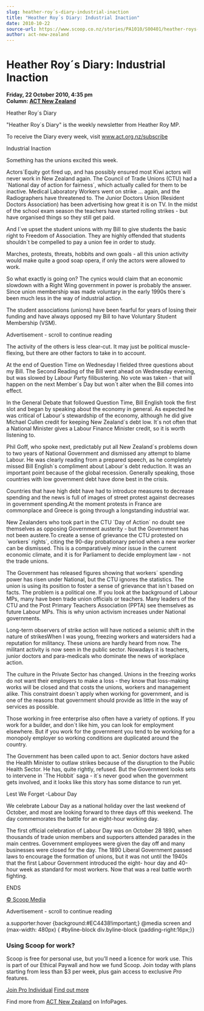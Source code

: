 ```yaml
---
slug: heather-roy´s-diary-industrial-inaction
title: "Heather Roy´s Diary: Industrial Inaction"
date: 2010-10-22
source-url: https://www.scoop.co.nz/stories/PA1010/S00401/heather-roys-diary-industrial-inaction.htm
author: act-new-zealand
---
```

Heather Roy´s Diary: Industrial Inaction
========================================

**Friday, 22 October 2010, 4:35 pm**  
**Column: [ACT New Zealand](https://info.scoop.co.nz/ACT_New_Zealand)**

Heather Roy´s Diary

"Heather Roy´s Diary" is the weekly newsletter from Heather Roy MP.

To receive the Diary every week, visit www.act.org.nz/subscribe

  
Industrial Inaction

Something has the unions excited this week.

Actors´Equity got fired up, and has possibly ensured most Kiwi actors will never work in New Zealand again. The Council of Trade Unions (CTU) had a \`National day of action for fairness´, which actually called for them to be inactive. Medical Laboratory Workers went on strike ... again, and the Radiographers have threatened to. The Junior Doctors Union (Resident Doctors Association) has been advertising how great it is on TV. In the midst of the school exam season the teachers have started rolling strikes - but have organised things so they still get paid.

And I´ve upset the student unions with my Bill to give students the basic right to Freedom of Association. They are highly offended that students shouldn´t be compelled to pay a union fee in order to study.

Marches, protests, threats, hobbits and own goals - all this union activity would make quite a good soap opera, if only the actors were allowed to work.

So what exactly is going on? The cynics would claim that an economic slowdown with a Right Wing government in power is probably the answer. Since union membership was made voluntary in the early 1990s there´s been much less in the way of industrial action.

The student associations (unions) have been fearful for years of losing their funding and have always opposed my Bill to have Voluntary Student Membership (VSM).

Advertisement - scroll to continue reading





The activity of the others is less clear-cut. It may just be political muscle-flexing, but there are other factors to take in to account.

At the end of Question Time on Wednesday I fielded three questions about my Bill. The Second Reading of the Bill went ahead on Wednesday evening, but was slowed by Labour Party filibustering. No vote was taken - that will happen on the next Member´s Day but won´t alter when the Bill comes into effect.

In the General Debate that followed Question Time, Bill English took the first slot and began by speaking about the economy in general. As expected he was critical of Labour´s stewardship of the economy, although he did give Michael Cullen credit for keeping New Zealand´s debt low. It´s not often that a National Minister gives a Labour Finance Minister credit, so it is worth listening to.

Phil Goff, who spoke next, predictably put all New Zealand´s problems down to two years of National Government and dismissed any attempt to blame Labour. He was clearly reading from a prepared speech, as he completely missed Bill English´s compliment about Labour´s debt reduction. It was an important point because of the global recession. Generally speaking, those countries with low government debt have done best in the crisis.

Countries that have high debt have had to introduce measures to decrease spending and the news is full of images of street protest against decreases in government spending.At the moment protests in France are commonplace and Greece is going through a longstanding industrial war.

New Zealanders who took part in the CTU \`Day of Action´ no doubt see themselves as opposing Government austerity - but the Government has not been austere.To create a sense of grievance the CTU protested on \`workers´ rights´, citing the 90-day probationary period when a new worker can be dismissed. This is a comparatively minor issue in the current economic climate, and it is for Parliament to decide employment law - not the trade unions.

The Government has released figures showing that workers´ spending power has risen under National, but the CTU ignores the statistics. The union is using its position to foster a sense of grievance that isn´t based on facts. The problem is a political one. If you look at the background of Labour MPs, many have been trade union officials or teachers. Many leaders of the CTU and the Post Primary Teachers Association (PPTA) see themselves as future Labour MPs. This is why union activism increases under National governments.

Long-term observers of strike action will have noticed a seismic shift in the nature of strikesWhen I was young, freezing workers and watersiders had a reputation for militancy. These unions are hardly heard from now. The militant activity is now seen in the public sector. Nowadays it is teachers, junior doctors and para-medicals who dominate the news of workplace action.

The culture in the Private Sector has changed. Unions in the freezing works do not want their employers to make a loss - they know that loss-making works will be closed and that costs the unions, workers and management alike. This constraint doesn´t apply when working for government, and is one of the reasons that government should provide as little in the way of services as possible.

Those working in free enterprise also often have a variety of options. If you work for a builder, and don´t like him, you can look for employment elsewhere. But if you work for the government you tend to be working for a monopoly employer so working conditions are duplicated around the country.

The Government has been called upon to act. Senior doctors have asked the Health Minister to outlaw strikes because of the disruption to the Public Health Sector. He has, quite rightly, refused. But the Government looks sets to intervene in \`The Hobbit´ saga - it´s never good when the government gets involved, and it looks like this story has some distance to run yet.

  
Lest We Forget -Labour Day

We celebrate Labour Day as a national holiday over the last weekend of October, and most are looking forward to three days off this weekend. The day commemorates the battle for an eight-hour working day.

The first official celebration of Labour Day was on October 28 1890, when thousands of trade union members and supporters attended parades in the main centres. Government employees were given the day off and many businesses were closed for the day. The 1890 Liberal Government passed laws to encourage the formation of unions, but it was not until the 1940s that the first Labour Government introduced the eight- hour day and 40-hour week as standard for most workers. Now that was a real battle worth fighting.

ENDS

[© Scoop Media](http://www.scoop.co.nz/about/terms.html)  

Advertisement - scroll to continue reading



a.supporter:hover {background:#EC4438!important;} @media screen and (max-width: 480px) { #byline-block div.byline-block {padding-right:16px;}}

### Using Scoop for work?

Scoop is free for personal use, but you’ll need a licence for work use. This is part of our Ethical Paywall and how we fund Scoop. Join today with plans starting from less than $3 per week, plus gain access to exclusive _Pro_ features.  
  
[Join Pro Individual](https://pro.scoop.co.nz/Individual/?from=ProIn24) [Find out more](https://pro.scoop.co.nz/using-scoop-for-work/?from=ProIn24)

Find more from [ACT New Zealand](https://info.scoop.co.nz/ACT_New_Zealand) on InfoPages.